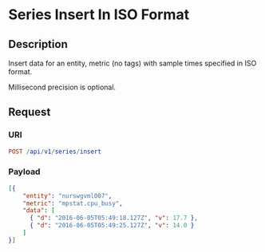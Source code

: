 # Series Insert In ISO Format

## Description

Insert data for an entity, metric (no tags) with sample times specified in ISO format.

Millisecond precision is optional.

## Request

### URI

```elm
POST /api/v1/series/insert
```

### Payload

```json
[{
    "entity": "nurswgvml007",
    "metric": "mpstat.cpu_busy",
    "data": [
      { "d": "2016-06-05T05:49:18.127Z", "v": 17.7 },
      { "d": "2016-06-05T05:49:25.127Z", "v": 14.0 }
    ]
}]
```